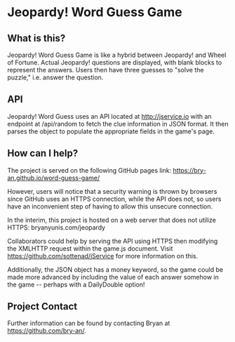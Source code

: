 # Jeopardy! Word Guess Game

## What is this?
Jeopardy! Word Guess Game is like a hybrid between Jeopardy! and Wheel of Fortune. Actual Jeopardy! questions are displayed, with blank blocks to represent the answers. Users then have three guesses to "solve the puzzle," i.e. answer the question. 

## API
Jeopardy! Word Guess uses an API located at http://jservice.io with an endpoint at /api/random to fetch the clue information in JSON format. It then parses the object to populate the appropriate fields in the game's page. 

## How can I help?
The project is served on the following GitHub pages link: https://bry-an.github.io/word-guess-game/

However, users will notice that a security warning is thrown by browsers since GitHub uses an HTTPS connection, while the API does not, so users have an inconvenient step of having to allow this unsecure connection. 

In the interim, this project is hosted on a web server that does not utilize HTTPS: bryanyunis.com/jeopardy

Collaborators could help by serving the API using HTTPS then modifying the XMLHTTP request within the game.js document. Visit https://github.com/sottenad/jService for more information on this. 

Additionally, the JSON object has a money keyword, so the game could be made more advanced by including the value of each answer somehow in the game -- perhaps with a DailyDouble option!

## Project Contact
Further information can be found by contacting Bryan at https://github.com/bry-an/. 

